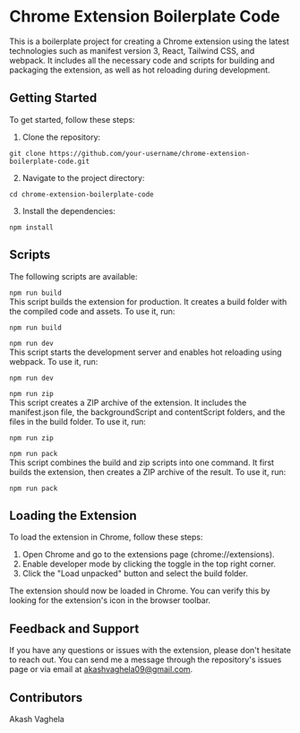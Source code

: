 # Chrome Extension Boilerplate Code

This is a boilerplate project for creating a Chrome extension using the latest technologies such as manifest version 3, React, Tailwind CSS, and webpack. It includes all the necessary code and scripts for building and packaging the extension, as well as hot reloading during development.

## Getting Started
To get started, follow these steps:

1. Clone the repository:
```
git clone https://github.com/your-username/chrome-extension-boilerplate-code.git
```
2. Navigate to the project directory:
```
cd chrome-extension-boilerplate-code
```
3. Install the dependencies:
```
npm install
```

## Scripts
The following scripts are available:

`npm run build` \
This script builds the extension for production. It creates a build folder with the compiled code and assets. To use it, run:

```
npm run build
```

`npm run dev` \
This script starts the development server and enables hot reloading using webpack. To use it, run:

```
npm run dev
```
`npm run zip` \
This script creates a ZIP archive of the extension. It includes the manifest.json file, the backgroundScript and contentScript folders, and the files in the build folder. To use it, run:

```
npm run zip
```

`npm run pack` \
This script combines the build and zip scripts into one command. It first builds the extension, then creates a ZIP archive of the result. To use it, run:

```
npm run pack
```


## Loading the Extension
To load the extension in Chrome, follow these steps:

1. Open Chrome and go to the extensions page (chrome://extensions).
2. Enable developer mode by clicking the toggle in the top right corner.
3. Click the "Load unpacked" button and select the build folder.

The extension should now be loaded in Chrome. You can verify this by looking for the extension's icon in the browser toolbar.

## Feedback and Support
If you have any questions or issues with the extension, please don't hesitate to reach out. You can send me a message through the repository's issues page or via email at akashvaghela09@gmail.com.

## Contributors
Akash Vaghela